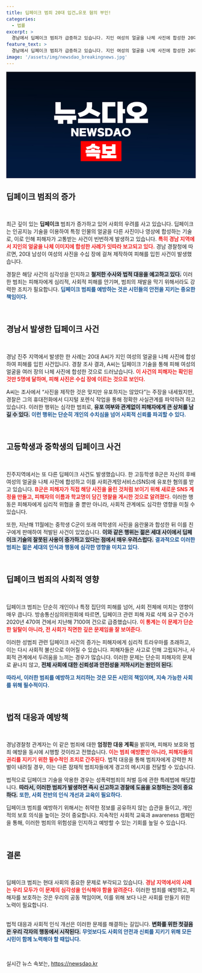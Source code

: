```yaml
---
title: 딥페이크 범죄 20대 입건…유포 혐의 부인!
categories:
  - 법률
excerpt: >
  경남에서 딥페이크 범죄가 급증하고 있습니다. 지인 여성의 얼굴을 나체 사진에 합성한 20대 남성과 고등학생이 경찰에 구속되며, 경찰은 엄정 대응을 예고했습니다. 피해자는 5명이 확인되었고, 관련 법도 강화되고 있습니다.
feature_text: >
  경남에서 딥페이크 범죄가 급증하고 있습니다. 지인 여성의 얼굴을 나체 사진에 합성한 20대 남성과 고등학생이 경찰에 구속되며, 경찰은 엄정 대응을 예고했습니다. 피해자는 5명이 확인되었고, 관련 법도 강화되고 있습니다.
image: '/assets/img/newsdao_breakingnews.jpg'
---
```


<p><img src="/assets/img/newsdao_breakingnews.jpg" alt="bookingtag 속보" /></p>

<h2 data-ke-size="size26">딥페이크 범죄의 증가</h2>

<p data-ke-size="size16">&nbsp;</p>

<p>최근 깊이 있는 <b>딥페이크</b> 범죄가 증가하고 있어 사회의 우려를 사고 있습니다. 딥페이크는 인공지능 기술을 이용하여 특정 인물의 얼굴을 다른 사진이나 영상에 합성하는 기술로, 이로 인해 피해자가 고통받는 사건이 빈번하게 발생하고 있습니다. <b><span style="color: #ee2323;">특히 경남 지역에서 지인의 얼굴을 나체 이미지에 합성한 사례가 잇따라 보고되고 있다.</span></b> 경남 경찰청에 따르면, 20대 남성이 여성의 사진을 수십 장에 걸쳐 제작하여 피해를 입힌 사건이 발생했습니다.</p>

<p>경찰은 해당 사건의 심각성을 인지하고 <b><span style="background-color: #21538527;">철저한 수사와 법적 대응을 예고하고 있다.</span></b> 이러한 범죄는 피해자에게 심리적, 사회적 피해를 안기며, 범죄의 재발을 막기 위해서라도 강력한 조치가 필요합니다. <b><span style="color: #1a5490;">딥페이크 범죄를 예방하는 것은 시민들의 안전을 지키는 중요한 책임이다.</span></b></p>

<p data-ke-size="size16">&nbsp;</p>

<h2 data-ke-size="size26">경남서 발생한 딥페이크 사건</h2>

<p data-ke-size="size16">&nbsp;</p>

<p>경남 진주 지역에서 발생한 한 사례는 20대 A씨가 지인 여성의 얼굴을 나체 사진에 합성하여 피해를 입힌 사건입니다. 경찰 조사 결과, A씨는 딥페이크 기술을 통해 피해 여성의 얼굴을 여러 장의 나체 사진에 합성한 것으로 드러났습니다. <b><span style="color: #ee2323;">이 사건의 피해자는 확인된 것만 5명에 달하며, 피해 사진은 수십 장에 이르는 것으로 보인다.</span></b></p>

<p>A씨는 조사에서 “사진을 제작한 것은 맞지만 유포하지는 않았다”는 주장을 내세웠지만, 경찰은 그의 휴대전화에서 디지털 포렌식 작업을 통해 정확한 사실관계를 파악하려 하고 있습니다. 이러한 행위는 심각한 범죄로, <b><span style="background-color: #21538527;">유포 여부와 관계없이 피해자에게 큰 상처를 남길 수 있다.</span></b> <b><span style="color: #1a5490;">이런 행위는 단순히 개인의 수치심을 넘어 사회적 신뢰를 파괴할 수 있다.</span></b></p>

<p data-ke-size="size16">&nbsp;</p>

<h2 data-ke-size="size26">고등학생과 중학생의 딥페이크 사건</h2>

<p data-ke-size="size16">&nbsp;</p>

<p>진주지역에서는 또 다른 딥페이크 사건도 발생했습니다. 한 고등학생 B군은 자신의 후배 여성의 얼굴을 나체 사진에 합성하고 이를 사회관계망서비스(SNS)에 유포한 혐의를 받고 있습니다. <b><span style="color: #ee2323;">B군은 피해자가 직접 해당 사진을 올린 것처럼 보이기 위해 새로운 SNS 계정을 만들고, 피해자의 이름과 학교명이 담긴 명찰을 게시한 것으로 알려졌다.</span></b> 이러한 행동은 피해자에게 심리적 위협을 줄 뿐만 아니라, 사회적 관계에도 심각한 영향을 미칠 수 있습니다.</p>

<p>또한, 지난해 11월에는 중학생 C군이 또래 여학생의 사진을 음란물과 합성한 뒤 이를 친구에게 판매하여 적발된 사건이 있었습니다. <b><span style="background-color: #21538527;">이와 같은 행위는 젊은 세대 사이에서 딥페이크 기술의 잘못된 사용이 증가하고 있다는 점에서 매우 우려스럽다.</span></b> <b><span style="color: #1a5490;">결과적으로 이러한 범죄는 젊은 세대의 인식과 행동에 심각한 영향을 미치고 있다.</span></b></p>

<p data-ke-size="size16">&nbsp;</p>

<h2 data-ke-size="size26">딥페이크 범죄의 사회적 영향</h2>

<p data-ke-size="size16">&nbsp;</p>

<p>딥페이크 범죄는 단순히 개인이나 특정 집단의 피해를 넘어, 사회 전체에 미치는 영향이 매우 큽니다. 방송통신심의위원회에 따르면, 딥페이크 관련 피해 자료 삭제 요구 건수가 2020년 470여 건에서 지난해 7100여 건으로 급증했습니다. <b><span style="color: #ee2323;">이 통계는 이 문제가 단순한 일탈이 아니라, 전 사회가 직면한 깊은 문제임을 잘 보여준다.</span></b> </p>

<p>이러한 성범죄 관련 딥페이크 사건의 증가는 피해자에게 심리적 트라우마를 초래하고, 이는 다시 사회적 불신으로 이어질 수 있습니다. 피해자들은 사고로 인해 고립되거나, 사회적 관계에서 두려움을 느끼는 경우가 많습니다. 이러한 문제는 단순히 피해자의 문제로 끝나지 않고, <b><span style="background-color: #21538527;">전체 사회에 대한 신뢰성과 안전성을 저하시키는 원인이 된다.</span></b></p>

<p><b><span style="color: #1a5490;">따라서, 이러한 범죄를 예방하고 처리하는 것은 모든 시민의 책임이며, 지속 가능한 사회를 위해 필수적이다.</span></b></p>

<p data-ke-size="size16">&nbsp;</p>

<h2 data-ke-size="size26">법적 대응과 예방책</h2>

<p data-ke-size="size16">&nbsp;</p>

<p>경남경찰청 관계자는 이 같은 범죄에 대한 <b>엄정한 대응 계획</b>을 밝히며, 피해자 보호와 범죄 예방을 동시에 시행할 것이라고 전했습니다. <b><span style="color: #ee2323;">이는 범죄 예방뿐만 아니라, 피해자들의 권리를 지키기 위한 필수적인 조치로 간주된다.</span></b> 법적 대응을 통해 범죄자에게 강력한 처벌이 내려질 경우, 이는 다른 잠재적 범죄자들에게 경고의 메시지를 전달할 수 있습니다.</p>

<p>법적으로 딥페이크 기술을 악용한 경우는 성폭력범죄의 처벌 등에 관한 특례법에 해당합니다. <b><span style="background-color: #21538527;">따라서, 이러한 범죄가 발생하면 즉시 신고하고 경찰에 도움을 요청하는 것이 중요하다.</span></b> <b><span style="color: #1a5490;">또한, 사회 전반의 인식 개선과 교육이 필요하다.</span></b> </p>

<p>딥페이크 범죄를 예방하기 위해서는 취약한 정보를 공유하지 않는 습관을 들이고, 개인적의 보호 의식을 높이는 것이 중요합니다. 지속적인 사회적 교육과 awareness 캠페인을 통해, 이러한 범죄의 위험성을 인지하고 예방할 수 있는 기회를 높일 수 있습니다.</p>

<p data-ke-size="size16">&nbsp;</p>

<h2 data-ke-size="size26">결론</h2>

<p data-ke-size="size16">&nbsp;</p>

<p>딥페이크 범죄는 현대 사회의 중요한 문제로 부각되고 있습니다. <b><span style="color: #ee2323;">경남 지역에서의 사례는 우리 모두가 이 문제의 심각성을 인식해야 함을 알려준다.</span></b> 이러한 범죄를 예방하고, 피해자를 보호하는 것은 우리의 공동 책임이며, 이를 위해 보다 나은 사회를 만들기 위한 노력이 필요합니다. </p>

<p><br>
법적 대응과 사회적 인식 개선은 이러한 문제를 해결하는 길입니다. <b><span style="background-color: #21538527;">변화를 위한 첫걸음은 우리 각자의 행동에서 시작된다.</span></b> <b><span style="color: #1a5490;">무엇보다도 사회의 안전과 신뢰를 지키기 위해 모든 시민이 함께 노력해야 할 때입니다.</span></b> </p>

<p data-ke-size="size16">&nbsp;</p>
실시간 뉴스 속보는, <a href="https://newsdao.kr" rel="dofollow">https://newsdao.kr</a>


